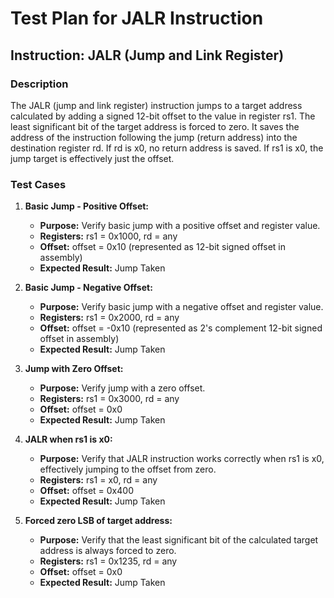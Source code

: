 # Test Plan for JALR Instruction

## Instruction: JALR (Jump and Link Register)

### Description
The JALR (jump and link register) instruction jumps to a target address calculated by adding a signed 12-bit offset to the value in register rs1. The least significant bit of the target address is forced to zero. It saves the address of the instruction following the jump (return address) into the destination register rd.  If rd is x0, no return address is saved. If rs1 is x0, the jump target is effectively just the offset.

### Test Cases

1.  **Basic Jump - Positive Offset:**
    -   **Purpose:** Verify basic jump with a positive offset and register value.
    -   **Registers:** rs1 = 0x1000, rd = any
    -   **Offset:** offset = 0x10 (represented as 12-bit signed offset in assembly)
    -   **Expected Result:** Jump Taken

2.  **Basic Jump - Negative Offset:**
    -   **Purpose:** Verify basic jump with a negative offset and register value.
    -   **Registers:** rs1 = 0x2000, rd = any
    -   **Offset:** offset = -0x10 (represented as 2's complement 12-bit signed offset in assembly)
    -   **Expected Result:** Jump Taken

3.  **Jump with Zero Offset:**
    -   **Purpose:** Verify jump with a zero offset.
    -   **Registers:** rs1 = 0x3000, rd = any
    -   **Offset:** offset = 0x0
    -   **Expected Result:** Jump Taken

4.  **JALR when rs1 is x0:**
    -   **Purpose:** Verify that JALR instruction works correctly when rs1 is x0, effectively jumping to the offset from zero.
    -   **Registers:** rs1 = x0, rd = any
    -   **Offset:** offset = 0x400
    -   **Expected Result:** Jump Taken

5. **Forced zero LSB of target address:**
    -   **Purpose:** Verify that the least significant bit of the calculated target address is always forced to zero.
    -   **Registers:** rs1 = 0x1235, rd = any
    -   **Offset:** offset = 0x0
    -   **Expected Result:** Jump Taken
